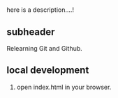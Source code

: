 # 

here is a description....!

## subheader

Relearning Git and Github.

## local development

1. open index.html in your browser.